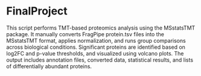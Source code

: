 # FinalProject

This script performs TMT-based proteomics analysis using the MSstatsTMT package. It manually converts FragPipe protein.tsv files into the MSstatsTMT format, applies normalization, and runs group comparisons across biological conditions. Significant proteins are identified based on log2FC and p-value thresholds, and visualized using volcano plots. The output includes annotation files, converted data, statistical results, and lists of differentially abundant proteins.
